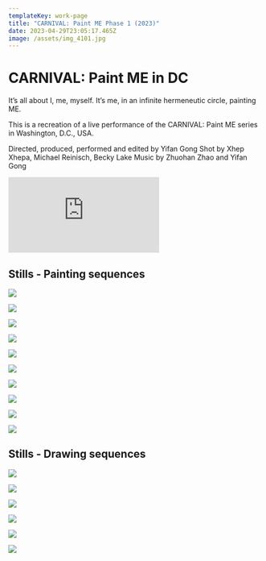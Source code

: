 ```yaml
---
templateKey: work-page
title: "CARNIVAL: Paint ME Phase 1 (2023)"
date: 2023-04-29T23:05:17.465Z
image: /assets/img_4101.jpg
---
```

# CARNIVAL: Paint ME in DC

<div class="lines-1"></div>

It’s all about I, me, myself.
It’s me, in an infinite hermeneutic circle, painting ME.

This is a recreation of a live performance of the CARNIVAL: Paint ME series in Washington, D.C., USA. 

Directed, produced, performed and edited by Yifan Gong 
Shot by Xhep Xhepa, Michael Reinisch, Becky Lake 
Music by Zhuohan Zhao and Yifan Gong

<div class="video-container"><iframe src="https://www.youtube.com/embed/9hrSIi4ZsmE" class="video" frameborder="0" allow="accelerometer; autoplay; encrypted-media; gyroscope; picture-in-picture" allowfullscreen></iframe></div>

## S﻿tills - Painting sequences

<div class="lines-1"></div>

![](/assets/img_4102.jpg)

![](/assets/_dsc7574-2.jpg)

<div class="lines-1"></div>

![](/assets/img_4101.jpg)

![](/assets/img_4093.jpg)

![](/assets/_dsc7247-拷贝.jpg)

![](/assets/_dsc7272-拷贝.jpg)

![](/assets/_dsc7337-拷贝.jpg)

![](/assets/_dsc7441-拷贝.jpg)

![](/assets/_dsc7665-拷贝.jpg)

![](/assets/头朝下好看2-拷贝.jpg)

## S﻿tills - Drawing sequences

![](/assets/_dsc6924-拷贝.jpg)

![](/assets/_dsc6927-拷贝.jpg)

![](/assets/_dsc6957-拷贝.jpg)

![](/assets/_dsc6997-拷贝.jpg)

![](/assets/_dsc7054-拷贝.jpg)

![](/assets/_dsc7059-拷贝.jpg)
